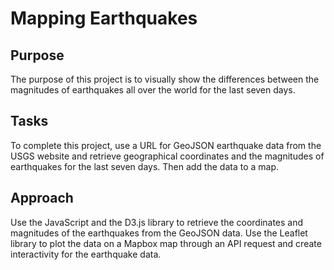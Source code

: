 # Mapping Earthquakes

## Purpose
The purpose of this project is to visually show the differences between the magnitudes of earthquakes all over the world for the last seven days.

## Tasks
To complete this project, use a URL for GeoJSON earthquake data from the USGS website and retrieve geographical coordinates and the magnitudes of earthquakes for the last seven days. Then add the data to a map.

## Approach
Use the JavaScript and the D3.js library to retrieve the coordinates and magnitudes of the earthquakes from the GeoJSON data. Use the Leaflet library to plot the data on a Mapbox map through an API request and create interactivity for the earthquake data.